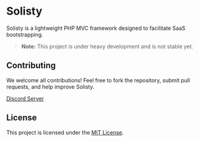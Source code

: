 # Solisty

Solisty is a lightweight PHP MVC framework designed to facilitate SaaS bootstrapping.

> **Note:** This project is under heavy development and is not stable yet.

## Contributing

We welcome all contributions! Feel free to fork the repository, submit pull requests, and help improve Solisty.

[Discord Server](https://discord.gg/yjmSp3TzcT)

## License

This project is licensed under the [MIT License](./LICENSE).